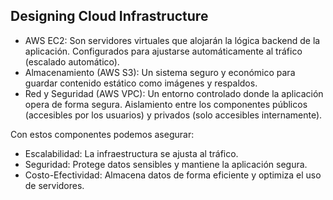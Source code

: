 ## Designing Cloud Infrastructure



* AWS EC2:
Son servidores virtuales que alojarán la lógica backend de la aplicación.
Configurados para ajustarse automáticamente al tráfico (escalado automático).
* Almacenamiento (AWS S3):
Un sistema seguro y económico para guardar contenido estático como imágenes y respaldos.
* Red y Seguridad (AWS VPC):
Un entorno controlado donde la aplicación opera de forma segura.
Aislamiento entre los componentes públicos (accesibles por los usuarios) y privados (solo accesibles internamente).


Con estos componentes podemos asegurar:

- Escalabilidad: La infraestructura se ajusta al tráfico.
- Seguridad: Protege datos sensibles y mantiene la aplicación segura.
- Costo-Efectividad: Almacena datos de forma eficiente y optimiza el uso de servidores.
